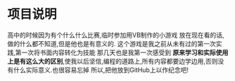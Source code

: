 # 项目说明
高中的时候因为有个什么什么比赛,临时参加用VB制作的小游戏
放在现在看的话,做的什么都不知道,但是他也是有意义的.
这个游戏是我之前从未有过的第一次实践,第一次将书面内容转化为技能
那几天也是我第一次感受到 **原来学习和实际使用上是有这么大的区别**,使我以后坚信,编程的道路上,所有内容都要边学边用,否则没有什么实际意义.也很容易忘掉
所以,把他放到GitHub上以作纪念吧!
